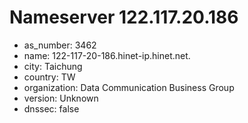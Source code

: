 # Nameserver 122.117.20.186

* as_number: 3462
* name: 122-117-20-186.hinet-ip.hinet.net.
* city: Taichung
* country: TW
* organization: Data Communication Business Group
* version: Unknown
* dnssec: false
